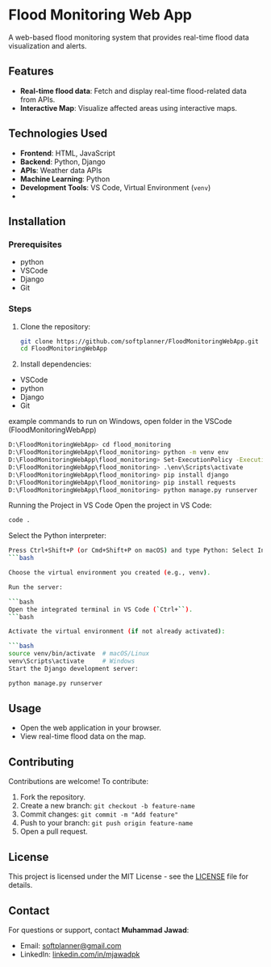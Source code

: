 # Flood Monitoring Web App

A web-based flood monitoring system that provides real-time flood data visualization and alerts.

## Features
- **Real-time flood data**: Fetch and display real-time flood-related data from APIs.
- **Interactive Map**: Visualize affected areas using interactive maps.

## Technologies Used
- **Frontend**: HTML, JavaScript
- **Backend**: Python, Django
- **APIs**: Weather data APIs
- **Machine Learning**: Python
- **Development Tools**: VS Code, Virtual Environment (`venv`)
- 
## Installation
### Prerequisites
- python
- VSCode
- Django
- Git

### Steps
1. Clone the repository:
   ```bash
   git clone https://github.com/softplanner/FloodMonitoringWebApp.git
   cd FloodMonitoringWebApp
   ```
2. Install dependencies:
- VSCode
- python
- Django
- Git

example commands to run on Windows, open folder in the VSCode (FloodMonitoringWebApp)

```bash
D:\FloodMonitoringWebApp> cd flood_monitoring
D:\FloodMonitoringWebApp\flood_monitoring> python -m venv env
D:\FloodMonitoringWebApp\flood_monitoring> Set-ExecutionPolicy -ExecutionPolicy RemoteSigned -Scope Process
D:\FloodMonitoringWebApp\flood_monitoring> .\env\Scripts\activate
D:\FloodMonitoringWebApp\flood_monitoring> pip install django
D:\FloodMonitoringWebApp\flood_monitoring> pip install requests
D:\FloodMonitoringWebApp\flood_monitoring> python manage.py runserver
```

Running the Project in VS Code
Open the project in VS Code:

```bash
code .
```

Select the Python interpreter:

```bash
Press Ctrl+Shift+P (or Cmd+Shift+P on macOS) and type Python: Select Interpreter.
```bash

Choose the virtual environment you created (e.g., venv).

Run the server:

```bash
Open the integrated terminal in VS Code (`Ctrl+``).
```bash

Activate the virtual environment (if not already activated):

```bash
source venv/bin/activate  # macOS/Linux
venv\Scripts\activate     # Windows
Start the Django development server:
```

```bash
python manage.py runserver
```
## Usage
- Open the web application in your browser.
- View real-time flood data on the map.

## Contributing
Contributions are welcome! To contribute:
1. Fork the repository.
2. Create a new branch: `git checkout -b feature-name`
3. Commit changes: `git commit -m "Add feature"`
4. Push to your branch: `git push origin feature-name`
5. Open a pull request.

## License
This project is licensed under the MIT License - see the [LICENSE](LICENSE) file for details.

## Contact
For questions or support, contact **Muhammad Jawad**:
- Email: softplanner@gmail.com
- LinkedIn: [linkedin.com/in/mjawadpk](https://linkedin.com/in/mjawadpk)
